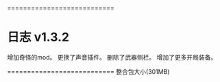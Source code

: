 ===========================
# 日志 v1.3.2
增加奇怪的mod。
更换了声音插件。
删除了武器侧栏。
增加了更多开局装备。

===========================
整合包大小(301MB)